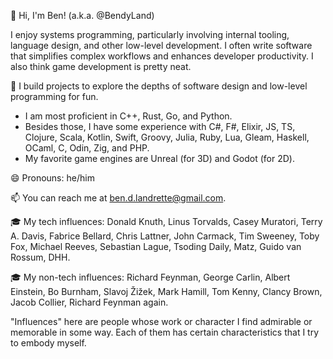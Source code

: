 👋 Hi, I'm Ben! (a.k.a. @BendyLand)

I enjoy systems programming, particularly involving internal tooling, language design, and other low-level development. I often write software that simplifies complex workflows and enhances developer productivity. I also think game development is pretty neat.

🌱 I build projects to explore the depths of software design and low-level programming for fun.
 - I am most proficient in C++, Rust, Go, and Python.
 - Besides those, I have some experience with C#, F#, Elixir, JS, TS, Clojure, Scala, Kotlin, Swift, Groovy, Julia, Ruby, Lua, Gleam, Haskell, OCaml, C, Odin, Zig, and PHP.
 - My favorite game engines are Unreal (for 3D) and Godot (for 2D).

😄 Pronouns: he/him

📫 You can reach me at ben.d.landrette@gmail.com.

🎓 My tech influences: 
Donald Knuth, Linus Torvalds, Casey Muratori, Terry A. Davis, Fabrice Bellard, Chris Lattner, John Carmack, Tim Sweeney, Toby Fox, Michael Reeves, Sebastian Lague, Tsoding Daily, Matz, Guido van Rossum, DHH.

🎓 My non-tech influences: 
Richard Feynman, George Carlin, Albert Einstein, Bo Burnham, Slavoj Žižek, Mark Hamill, Tom Kenny, Clancy Brown, Jacob Collier, Richard Feynman again. 

"Influences" here are people whose work or character I find admirable or memorable in some way. Each of them has certain characteristics that I try to embody myself. 

<!---
BendyLand/BendyLand is a ✨ special ✨ repository because its `README.md` (this file) appears on your GitHub profile.
You can click the Preview link to take a look at your changes.
--->
